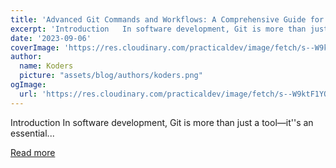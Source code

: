 ```yaml
---
title: 'Advanced Git Commands and Workflows: A Comprehensive Guide for Developers'
excerpt: 'Introduction   In software development, Git is more than just a tool—it''s an essential...'
date: '2023-09-06'
coverImage: 'https://res.cloudinary.com/practicaldev/image/fetch/s--W9ktF1YO--/c_imagga_scale,f_auto,fl_progressive,h_420,q_auto,w_1000/https://dev-to-uploads.s3.amazonaws.com/uploads/articles/dy2cee9q3ze4hzwj0kjf.png'
author:
  name: Koders
  picture: "assets/blog/authors/koders.png"
ogImage:
  url: 'https://res.cloudinary.com/practicaldev/image/fetch/s--W9ktF1YO--/c_imagga_scale,f_auto,fl_progressive,h_420,q_auto,w_1000/https://dev-to-uploads.s3.amazonaws.com/uploads/articles/dy2cee9q3ze4hzwj0kjf.png'
---
```


Introduction   In software development, Git is more than just a tool—it''s an essential...

[Read more](https://dev.to/documatic/advanced-git-commands-and-workflows-a-comprehensive-guide-for-developers-5865)
